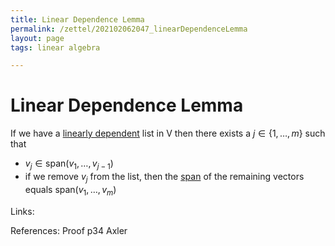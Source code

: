 ```yaml
---
title: Linear Dependence Lemma
permalink: /zettel/202102062047_linearDependenceLemma
layout: page
tags: linear algebra

---
```

# Linear Dependence Lemma

If we have a [linearly dependent](202102062038_linearlyDependentDefinition) list in V then there exists
a $j \in \{1, \ldots, m \}$ such that 
- $v_j \in \mathrm{span}(v_1, \ldots, v_{j-1})$
- if we remove $v_j$ from the list, then the [span](202102062022_spanDefinition) of the remaining
vectors equals $\mathrm{span}(v_1, \ldots, v_m)$

Links: 

References: Proof p34 Axler

